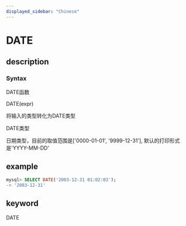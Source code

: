 ```yaml
---
displayed_sidebar: "Chinese"
---
```


# DATE

## description

### Syntax

DATE函数

DATE(expr)

将输入的类型转化为DATE类型

DATE类型

日期类型，目前的取值范围是['0000-01-01', '9999-12-31'], 默认的打印形式是'YYYY-MM-DD'

## example

```sql
mysql> SELECT DATE('2003-12-31 01:02:03');
-> '2003-12-31'
```

## keyword

DATE
